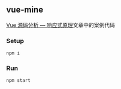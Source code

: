 ## vue-mine

<a href="https://jrb1995.github.io/post/vue-yuan-ma-fen-xi-xiang-ying-shi-yuan-li/" target="_blank">Vue 源码分析 — 响应式原理</a>文章中的案例代码

### Setup

```
npm i
```

### Run

```
npm start
```